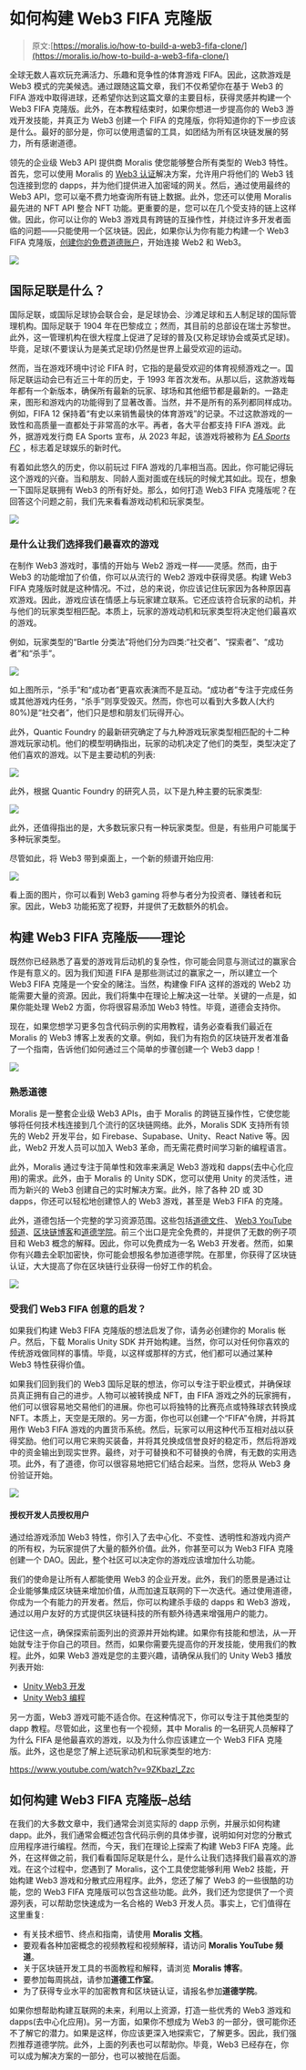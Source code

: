 # 如何构建 Web3 FIFA 克隆版

> 原文:[https://moralis.io/how-to-build-a-web3-fifa-clone/](https://moralis.io/how-to-build-a-web3-fifa-clone/)

全球无数人喜欢玩充满活力、乐趣和竞争性的体育游戏 FIFA。因此，这款游戏是 Web3 模式的完美候选。通过跟随这篇文章，我们不仅希望你在基于 Web3 的 FIFA 游戏中取得进球，还希望你达到这篇文章的主要目标，获得灵感并构建一个 Web3 FIFA 克隆版。此外，在本教程结束时，如果你想进一步提高你的 Web3 游戏开发技能，并真正为 Web3 创建一个 FIFA 的克隆版，你将知道你的下一步应该是什么。最好的部分是，你可以使用遗留的工具，如团结为所有区块链发展的努力，所有感谢道德。

领先的企业级 Web3 API 提供商 Moralis 使您能够整合所有类型的 Web3 特性。首先，您可以使用 Moralis 的 [Web3 认证](https://moralis.io/authentication/)解决方案，允许用户将他们的 Web3 钱包连接到您的 dapps，并为他们提供进入加密域的网关。然后，通过使用最终的 Web3 API，您可以毫不费力地查询所有链上数据。此外，您还可以使用 Moralis 最先进的 NFT API 整合 NFT 功能。更重要的是，您可以在几个受支持的链上这样做。因此，你可以让你的 Web3 游戏具有跨链的互操作性，并绕过许多开发者面临的问题——只能使用一个区块链。因此，如果你认为你有能力构建一个 Web3 FIFA 克隆版，[创建你的免费道德账户](https://admin.moralis.io/register)，开始连接 Web2 和 Web3。

![](../Images/87981dfe1d0c2a55ef1387001cbc9a7e.png)

## 国际足联是什么？

国际足联，或国际足球协会联合会，是足球协会、沙滩足球和五人制足球的国际管理机构。国际足联于 1904 年在巴黎成立；然而，其目前的总部设在瑞士苏黎世。此外，这一管理机构在很大程度上促进了足球的普及(又称足球协会或英式足球)。毕竟，足球(不要误认为是美式足球)仍然是世界上最受欢迎的运动。

然而，当在游戏环境中讨论 FIFA 时，它指的是最受欢迎的体育视频游戏之一。国际足联运动会已有近三十年的历史，于 1993 年首次发布。从那以后，这款游戏每年都有一个新版本，确保所有最新的玩家、球场和其他细节都是最新的。一路走来，图形和游戏内的功能得到了显著改善。当然，并不是所有的系列都同样成功。例如，FIFA 12 保持着“有史以来销售最快的体育游戏”的记录。不过这款游戏的一致性和高质量一直都处于非常高的水平。再者，各大平台都支持 FIFA 游戏。此外，据游戏发行商 EA Sports 宣布，从 2023 年起，该游戏将被称为 [*EA Sports FC*](https://www.ea.com/news/ea-sports-fc?isLocalized=true) ，标志着足球娱乐的新时代。

有着如此悠久的历史，你以前玩过 FIFA 游戏的几率相当高。因此，你可能记得玩这个游戏的兴奋。当和朋友、同龄人面对面或在线玩的时候尤其如此。现在，想象一下国际足联拥有 Web3 的所有好处。那么，如何打造 Web3 FIFA 克隆版呢？在回答这个问题之前，我们先来看看游戏动机和玩家类型。

![](../Images/6a96ca5a767ff9138dad51aacb16a75c.png)

### 是什么让我们选择我们最喜欢的游戏

在制作 Web3 游戏时，事情的开始与 Web2 游戏一样——灵感。然而，由于 Web3 的功能增加了价值，你可以从流行的 Web2 游戏中获得灵感。构建 Web3 FIFA 克隆版时就是这种情况。不过，总的来说，你应该记住玩家因为各种原因喜欢游戏。因此，游戏应该在情感上与玩家建立联系。它还应该符合玩家的动机，并与他们的玩家类型相匹配。本质上，玩家的游戏动机和玩家类型将决定他们最喜欢的游戏。

例如，玩家类型的“Bartle 分类法”将他们分为四类:“社交者”、“探索者”、“成功者”和“杀手”。

![](../Images/28f46f0a2d61ff3c711b74ad9a7fc19e.png)

如上图所示，“杀手”和“成功者”更喜欢表演而不是互动。“成功者”专注于完成任务或其他游戏内任务，“杀手”则享受毁灭。然而，你也可以看到大多数人(大约 80%)是“社交者”，他们只是想和朋友们玩得开心。

此外，Quantic Foundry 的最新研究确定了与九种游戏玩家类型相匹配的十二种游戏玩家动机。他们的模型明确指出，玩家的动机决定了他们的类型，类型决定了他们喜欢的游戏。以下是主要动机的列表:

![](../Images/60c15dc39f853eb41ef834924491c846.png)

此外，根据 Quantic Foundry 的研究人员，以下是九种主要的玩家类型:

![](../Images/f1efd88101a5ac79c32e204de22a342a.png)

此外，还值得指出的是，大多数玩家只有一种玩家类型。但是，有些用户可能属于多种玩家类型。

尽管如此，将 Web3 带到桌面上，一个新的频谱开始应用:

![](../Images/8b317577a83725ebc46f7bcfe4fe588d.png)

看上面的图片，你可以看到 Web3 gaming 将参与者分为投资者、赚钱者和玩家。因此，Web3 功能拓宽了视野，并提供了无数额外的机会。

## 构建 Web3 FIFA 克隆版——理论

既然你已经熟悉了喜爱的游戏背后动机的复杂性，你可能会同意与测试过的赢家合作是有意义的。因为我们知道 FIFA 是那些测试过的赢家之一，所以建立一个 Web3 FIFA 克隆是一个安全的赌注。当然，构建像 FIFA 这样的游戏的 Web2 功能需要大量的资源。因此，我们将集中在理论上解决这一壮举。关键的一点是，如果你能处理 Web2 方面，你将很容易添加 Web3 特性。毕竟，道德会支持你。

现在，如果您想学习更多包含代码示例的实用教程，请务必查看我们最近在 Moralis 的 Web3 博客上发表的文章。例如，我们为有抱负的区块链开发者准备了一个指南，告诉他们如何通过三个简单的步骤创建一个 Web3 dapp！

![](../Images/c0ed0cbe1187c67510f89f250074c4fe.png)

### 熟悉道德

Moralis 是一整套企业级 Web3 APIs，由于 Moralis 的跨链互操作性，它使您能够将任何技术栈连接到几个流行的区块链网络。此外，Moralis SDK 支持所有领先的 Web2 开发平台，如 Firebase、Supabase、Unity、React Native 等。因此，Web2 开发人员可以加入 Web3 革命，而无需花费时间学习新的编程语言。

此外，Moralis 通过专注于简单性和效率来满足 Web3 游戏和 dapps(去中心化应用)的需求。此外，由于 Moralis 的 Unity SDK，您可以使用 Unity 的灵活性，进而为新兴的 Web3 创建自己的实时解决方案。此外，除了各种 2D 或 3D dapps，你还可以轻松地创建惊人的 Web3 游戏，甚至是 Web3 FIFA 的克隆。

此外，道德包括一个完整的学习资源范围。这些包括[道德文件](https://docs.moralis.io/)、 [Web3 YouTube 频道](https://www.youtube.com/c/MoralisWeb3)、[区块链博客](https://moralis.io/blog/)和[道德学院](https://academy.moralis.io/)。前三个出口是完全免费的，并提供了无数的例子项目和 Web3 概念的解释。因此，你可以免费成为一名 Web3 开发者。然而，如果你有兴趣去全职加密快，你可能会想报名参加道德学院。在那里，你获得了区块链认证，大大提高了你在区块链行业获得一份好工作的机会。

![](../Images/721f0b1c2f122b2b52b690e3522aa1e2.png)

### 受我们 Web3 FIFA 创意的启发？

如果我们构建 Web3 FIFA 克隆版的想法启发了你，请务必创建你的 Moralis 帐户。然后，下载 Moralis Unity SDK 并开始构建。当然，你可以对任何你喜欢的传统游戏做同样的事情。毕竟，以这样或那样的方式，他们都可以通过某种 Web3 特性获得价值。

如果我们回到我们的 Web3 国际足联的想法，你可以专注于职业模式，并确保球员真正拥有自己的进步。人物可以被转换成 NFT，由 FIFA 游戏之外的玩家拥有，他们可以很容易地交易他们的进展。你也可以将独特的比赛亮点或特殊球衣转换成 NFT。本质上，天空是无限的。另一方面，你也可以创建一个“FIFA”令牌，并将其用作 Web3 FIFA 游戏的内置货币系统。然后，玩家可以用这种代币互相对战以获得奖励。他们可以用它来购买装备，并将其兑换成信誉良好的稳定币，然后将游戏中的资金输出到现实世界。最终，对于可替换和不可替换的令牌，有无数的实用选项。此外，有了道德，你可以很容易地把它们结合起来。当然，您将从 Web3 身份验证开始。

![](../Images/a0c9e1863f614fa441af5b06b59c1f7c.png)

#### 授权开发人员授权用户

通过给游戏添加 Web3 特性，你引入了去中心化、不变性、透明性和游戏内资产的所有权，为玩家提供了大量的额外价值。此外，你甚至可以为 Web3 FIFA 克隆创建一个 DAO。因此，整个社区可以决定你的游戏应该增加什么功能。

我们的使命是让所有人都能使用 Web3 的企业开发。此外，我们的愿景是通过让企业能够集成区块链来增加价值，从而加速互联网的下一次迭代。通过使用道德，你成为一个有能力的开发者。然后，你可以构建杀手级的 dapps 和 Web3 游戏，通过以用户友好的方式提供区块链科技的所有额外待遇来增强用户的能力。

记住这一点，确保探索前面列出的资源并开始构建。如果你有技能和想法，从一开始就专注于你自己的项目。然而，如果你需要先提高你的开发技能，使用我们的教程。此外，如果 Web3 游戏是您的主要兴趣，请确保从我们的 Unity Web3 播放列表开始:

*   [Unity Web3 开发](https://www.youtube.com/watch?v=UActVWlODUI&list=PLFPZ8ai7J-iT8JvlwTCvBrKYqO8qT4DrB)
*   [Unity Web3 编程](https://www.youtube.com/watch?v=rZSPIyB-0R4&list=PLFPZ8ai7J-iQcI05EXqRUPK2VXDQaAPIr)

另一方面，Web3 游戏可能不适合你。在这种情况下，你可以专注于其他类型的 dapp 教程。尽管如此，这里也有一个视频，其中 Moralis 的一名研究人员解释了为什么 FIFA 是他最喜欢的游戏，以及为什么你应该建立一个 Web3 FIFA 克隆版。此外，这也是您了解上述玩家动机和玩家类型的地方:

https://www.youtube.com/watch?v=9ZKbazl_Zzc

## 如何构建 Web3 FIFA 克隆版–总结

在我们的大多数文章中，我们通常会浏览实际的 dapp 示例，并展示如何构建 dapp。此外，我们通常会概述包含代码示例的具体步骤，说明如何对您的分散式应用程序进行编程。然而，今天，我们在理论上探索了构建 Web3 FIFA 克隆。此外，在这样做之前，我们看看国际足联是什么，是什么让我们选择我们最喜欢的游戏。在这个过程中，您遇到了 Moralis，这个工具使您能够利用 Web2 技能，开始构建 Web3 游戏和分散式应用程序。此外，您还了解了 Web3 的一些很酷的功能，您的 Web3 FIFA 克隆版可以包含这些功能。此外，我们还为您提供了一个资源列表，可以帮助您快速成为一名合格的 Web3 开发人员。事实上，它们值得在这里重复:

*   有关技术细节、终点和指南，请使用 **Moralis 文档**。
*   要观看各种加密概念的视频教程和视频解释，请访问 **Moralis YouTube 频道**。
*   关于区块链开发工具的书面教程和解释，请浏览 **Moralis 博客**。
*   要参加每周挑战，请参加**道德工作室**。
*   为了获得专业水平的加密教育和区块链认证，请报名参加**道德学院**。

如果你想帮助构建互联网的未来，利用以上资源，打造一些优秀的 Web3 游戏和 dapps(去中心化应用)。另一方面，如果你不想成为 Web3 的一部分，很可能你还不了解它的潜力。如果是这样，你应该更深入地探索它，了解更多。因此，我们强烈推荐道德学院。此外，上面的列表也可以帮助你。毕竟，Web3 已经存在，你可以成为解决方案的一部分，也可以被抛在后面。